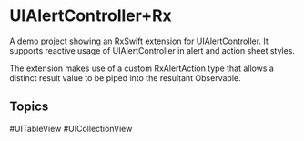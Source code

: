 # UIAlertController+Rx
A demo project showing an RxSwift extension for UIAlertController. It supports reactive usage of UIAlertController in alert and action sheet styles. 

The extension makes use of a custom RxAlertAction type that allows a distinct result value to be piped into the resultant Observable.

## Topics
#UITableView #UICollectionView
